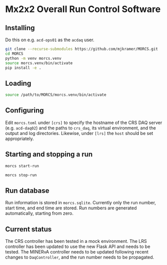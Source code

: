 # Mx2x2 Overall Run Control Software

## Installing

Do this on e.g. `acd-ops01` as the `acdaq` user.

``` bash
git clone --recurse-submodules https://github.com/mjkramer/MORCS.git
cd MORCS
python -m venv morcs.venv
source morcs.venv/bin/activate
pip install -e .
```

## Loading

``` bash
source /path/to/MORCS/morcs.venv/bin/activate
```

## Configuring

Edit `morcs.toml` under `[crs]` to specify the hostname of the CRS DAQ server (e.g. `acd-daq02`) and the paths to `crs_daq`, its virtual environment, and the output and log directories. Likewise, under `[lrs]` the `host` should be set appropriately.

## Starting and stopping a run

``` bash
morcs start-run
```

``` bash
morcs stop-run
```

## Run database

Run information is stored in `morcs.sqlite`. Currently only the run number, start time, and end time are stored. Run numbers are generated automatically, starting from zero.

## Current status

The CRS controller has been tested in a mock environment. The LRS controller has been updated to use the new Flask API and needs to be tested. The MINERvA controller needs to be updated following recent changes to `DaqController`, and the run number needs to be propagated.
